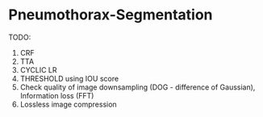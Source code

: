 # Pneumothorax-Segmentation

TODO:

1. CRF
2. TTA
3. CYCLIC LR
4. THRESHOLD using IOU score
5. Check quality of image downsampling (DOG - difference of Gaussian), Information loss (FFT)
6. Lossless image compression
